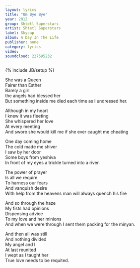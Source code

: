 ```yaml
---
layout: lyrics
title: "Um Bye Bye"
year: 2012
group: Shtetl Superstars
artist: Shtetl Superstars
label: Skycap
album: A Day In The Life
publisher: none
category: lyrics
video:
soundcloud: 227595232
---
```

{% include JB/setup %}

She was a Queen   
Fairer than Esther  
Barely a girl  
the angels had blessed her  
But something inside me died each time as I undressed her.  
  
Although in my heart  
I knew it was fleeting  
She whispered her love  
At every meeting  
And swore she would kill me if she ever caught me cheating  
  
One day coming home  
The cold made me shiver  
I saw by her door  
Some boys from yeshiva  
In front of my eyes a trickle turned into a river.    

The power of prayer   
Is all we require  
To harness our fears  
And vanquish desire  
With help from the heavens man will always quench his fire  
  
And so through the haze  
My fists had opinions  
Dispensing advice   
To my love and her minions  
And when we were through I sent them packing for the minyan.  
  
And then all was still  
And nothing divided  
My angel and I  
At last reunited  
I wept as I taught her  
True love needs to be requited. 